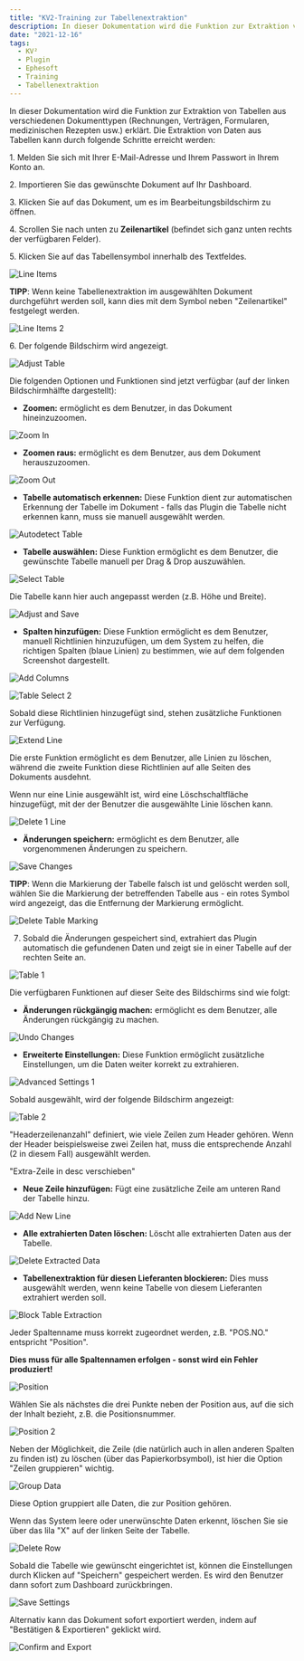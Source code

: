 ```yaml
---
title: "KV2-Training zur Tabellenextraktion"
description: In dieser Dokumentation wird die Funktion zur Extraktion von Tabellen aus verschiedenen Dokumenttypen (Rechnungen, Verträgen, Formularen, medizinischen Rezepten usw.) erklärt.
date: "2021-12-16"
tags:
  - KV²
  - Plugin
  - Ephesoft
  - Training
  - Tabellenextraktion
---
```


In dieser Dokumentation wird die Funktion zur Extraktion von Tabellen aus verschiedenen Dokumenttypen (Rechnungen, Verträgen, Formularen, medizinischen Rezepten usw.) erklärt. Die Extraktion von Daten aus Tabellen kann durch folgende Schritte erreicht werden:

1\. Melden Sie sich mit Ihrer E-Mail-Adresse und Ihrem Passwort in Ihrem Konto an.

2\. Importieren Sie das gewünschte Dokument auf Ihr Dashboard.

3\. Klicken Sie auf das Dokument, um es im Bearbeitungsbildschirm zu öffnen.

4\. Scrollen Sie nach unten zu **Zeilenartikel** (befindet sich ganz unten rechts der verfügbaren Felder).

5\. Klicken Sie auf das Tabellensymbol innerhalb des Textfeldes.

![Line Items](/_images/doc2/Line-Items-1-1024x194.png "Line Items")

**TIPP**: Wenn keine Tabellenextraktion im ausgewählten Dokument durchgeführt werden soll, kann dies mit dem Symbol neben "Zeilenartikel" festgelegt werden.

![Line Items 2](/_images/doc2/Line-Items-2.png "Line Items 2")

6\. Der folgende Bildschirm wird angezeigt.

![Adjust Table](/_images/doc2/TE_Adjust-table-1024x548.png "Adjust Table")

Die folgenden Optionen und Funktionen sind jetzt verfügbar (auf der linken Bildschirmhälfte dargestellt):

- **Zoomen:** ermöglicht es dem Benutzer, in das Dokument hineinzuzoomen.

![Zoom In](/_images/doc2/zoom-in.png "Zoom In")

- **Zoomen raus:** ermöglicht es dem Benutzer, aus dem Dokument herauszuzoomen.

![Zoom Out](/_images/doc2/zoom-out.png "Zoom Out")

- **Tabelle automatisch erkennen:** Diese Funktion dient zur automatischen Erkennung der Tabelle im Dokument - falls das Plugin die Tabelle nicht erkennen kann, muss sie manuell ausgewählt werden.

![Autodetect Table](/_images/doc2/autodetect-table.png "Autodetect Table")

- **Tabelle auswählen:** Diese Funktion ermöglicht es dem Benutzer, die gewünschte Tabelle manuell per Drag & Drop auszuwählen.

![Select Table](/_images/doc2/edit-table.png "Select Table")

Die Tabelle kann hier auch angepasst werden (z.B. Höhe und Breite).

![Adjust and Save](/_images/doc2/TE_adjust-table-and-save-1024x549.png "Adjust and Save")

- **Spalten hinzufügen:** Diese Funktion ermöglicht es dem Benutzer, manuell Richtlinien hinzuzufügen, um dem System zu helfen, die richtigen Spalten (blaue Linien) zu bestimmen, wie auf dem folgenden Screenshot dargestellt.

![Add Columns](/_images/doc2/add-line.png "Add Columns")

![Table Select 2](/_images/doc2/Table-select-2.png "Table Select 2")

Sobald diese Richtlinien hinzugefügt sind, stehen zusätzliche Funktionen zur Verfügung.

![Extend Line](/_images/doc2/exend-line.png "Extend Line")

Die erste Funktion ermöglicht es dem Benutzer, alle Linien zu löschen, während die zweite Funktion diese Richtlinien auf alle Seiten des Dokuments ausdehnt.

Wenn nur eine Linie ausgewählt ist, wird eine Löschschaltfläche hinzugefügt, mit der der Benutzer die ausgewählte Linie löschen kann.

![Delete 1 Line](/_images/doc2/delete-1-line.png "Delete 1 Line")

- **Änderungen speichern:** ermöglicht es dem Benutzer, alle vorgenommenen Änderungen zu speichern.

![Save Changes](/_images/doc2/save.png "Save Changes")

**TIPP**: Wenn die Markierung der Tabelle falsch ist und gelöscht werden soll, wählen Sie die Markierung der betreffenden Tabelle aus - ein rotes Symbol wird angezeigt, das die Entfernung der Markierung ermöglicht.

![Delete Table Marking](/_images/doc2/Bildschirmfoto-2021-12-16-um-14.53.08-1024x307.png "Delete Table Marking")

7) Sobald die Änderungen gespeichert sind, extrahiert das Plugin automatisch die gefundenen Daten und zeigt sie in einer Tabelle auf der rechten Seite an.

![Table 1](/_images/doc2/Table-1-1.png "Table 1")

Die verfügbaren Funktionen auf dieser Seite des Bildschirms sind wie folgt:

- **Änderungen rückgängig machen:** ermöglicht es dem Benutzer, alle Änderungen rückgängig zu machen.

![Undo Changes](/_images/doc2/undo.png "Undo Changes")

- **Erweiterte Einstellungen:** Diese Funktion ermöglicht zusätzliche Einstellungen, um die Daten weiter korrekt zu extrahieren.

![Advanced Settings 1](/_images/doc2/advanced-settings-1.png "Advanced Settings 1")

Sobald ausgewählt, wird der folgende Bildschirm angezeigt:

![Table 2](/_images/doc2/Table-2-1.png "Table 2")

"Headerzeilenanzahl" definiert, wie viele Zeilen zum Header gehören. Wenn der Header beispielsweise zwei Zeilen hat, muss die entsprechende Anzahl (2 in diesem Fall) ausgewählt werden.

"Extra-Zeile in desc verschieben"

- **Neue Zeile hinzufügen:** Fügt eine zusätzliche Zeile am unteren Rand der Tabelle hinzu.

![Add New Line](/_images/doc2/add-new-line.png "Add New Line")

- **Alle extrahierten Daten löschen:** Löscht alle extrahierten Daten aus der Tabelle.

![Delete Extracted Data](/_images/doc2/delete-extr.-data.png "Delete Extracted Data")

- **Tabellenextraktion für diesen Lieferanten blockieren:** Dies muss ausgewählt werden, wenn keine Tabelle von diesem Lieferanten extrahiert werden soll.

![Block Table Extraction](/_images/doc2/blox-table-ex.png "Block Table Extraction")

Jeder Spaltenname muss korrekt zugeordnet werden, z.B. "POS.NO." entspricht "Position".

**Dies muss für alle Spaltennamen erfolgen - sonst wird ein Fehler produziert!**

![Position](/_images/doc2/position-1024x590.png "Position")

Wählen Sie als nächstes die drei Punkte neben der Position aus, auf die sich der Inhalt bezieht, z.B. die Positionsnummer.

![Position 2](/_images/doc2/position-2.png "Position 2")

Neben der Möglichkeit, die Zeile (die natürlich auch in allen anderen Spalten zu finden ist) zu löschen (über das Papierkorbsymbol), ist hier die Option "Zeilen gruppieren" wichtig.

![Group Data](/_images/doc2/group-data-1024x495.png "Group Data")

Diese Option gruppiert alle Daten, die zur Position gehören.

Wenn das System leere oder unerwünschte Daten erkennt, löschen Sie sie über das lila "X" auf der linken Seite der Tabelle.

![Delete Row](/_images/doc2/delete-row.png "Delete Row")

Sobald die Tabelle wie gewünscht eingerichtet ist, können die Einstellungen durch Klicken auf "Speichern" gespeichert werden. Es wird den Benutzer dann sofort zum Dashboard zurückbringen.

![Save Settings](/_images/doc2/Bildschirmfoto-2021-12-16-um-14.41.25-1024x92.png "Save Settings")

Alternativ kann das Dokument sofort exportiert werden, indem auf "Bestätigen & Exportieren" geklickt wird.

![Confirm and Export](/_images/doc2/Bildschirmfoto-2021-12-16-um-14.41.30-1024x83.png "Confirm and Export")
